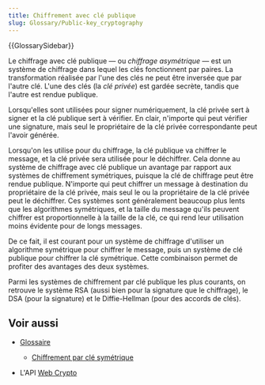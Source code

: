 ```yaml
---
title: Chiffrement avec clé publique
slug: Glossary/Public-key_cryptography
---
```


{{GlossarySidebar}}

Le chiffrage avec clé publique — ou _chiffrage asymétrique_ — est un système de chiffrage dans lequel les clés fonctionnent par paires. La transformation réalisée par l'une des clés ne peut être inversée que par l'autre clé. L'une des clés (la _clé privée_) est gardée secrète, tandis que l'autre est rendue publique.

Lorsqu'elles sont utilisées pour signer numériquement, la clé privée sert à signer et la clé publique sert à vérifier. En clair, n'importe qui peut vérifier une signature, mais seul le propriétaire de la clé privée correspondante peut l'avoir générée.

Lorsqu'on les utilise pour du chiffrage, la clé publique va chiffrer le message, et la clé privée sera utilisée pour le déchiffrer. Cela donne au système de chiffrage avec clé publique un avantage par rapport aux systèmes de chiffrement symétriques, puisque la clé de chiffrage peut être rendue publique. N'importe qui peut chiffrer un message à destination du propriétaire de la clé privée, mais seul le ou la propriétaire de la clé privée peut le déchiffrer. Ces systèmes sont généralement beaucoup plus lents que les algorithmes symétriques, et la taille du message qu'ils peuvent chiffrer est proportionnelle à la taille de la clé, ce qui rend leur utilisation moins évidente pour de longs messages.

De ce fait, il est courant pour un système de chiffrage d'utiliser un algorithme symétrique pour chiffrer le message, puis un système de clé publique pour chiffrer la clé symétrique. Cette combinaison permet de profiter des avantages des deux systèmes.

Parmi les systèmes de chiffrement par clé publique les plus courants, on retrouve le système RSA (aussi bien pour la signature que le chiffrage), le DSA (pour la signature) et le Diffie-Hellman (pour des accords de clés).

## Voir aussi

- [Glossaire](/fr/docs/Glossary)
  - [Chiffrement par clé symétrique](/fr/docs/Glossary/Symmetric-key_cryptography)

- L'API [Web Crypto](/fr/docs/Web/API/Web_Crypto_API)
